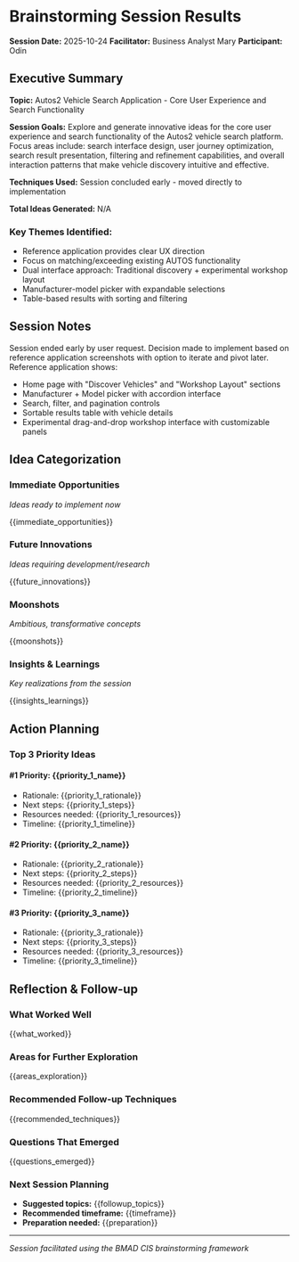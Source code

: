 # Brainstorming Session Results

**Session Date:** 2025-10-24
**Facilitator:** Business Analyst Mary
**Participant:** Odin

## Executive Summary

**Topic:** Autos2 Vehicle Search Application - Core User Experience and Search Functionality

**Session Goals:** Explore and generate innovative ideas for the core user experience and search functionality of the Autos2 vehicle search platform. Focus areas include: search interface design, user journey optimization, search result presentation, filtering and refinement capabilities, and overall interaction patterns that make vehicle discovery intuitive and effective.

**Techniques Used:** Session concluded early - moved directly to implementation

**Total Ideas Generated:** N/A

### Key Themes Identified:

- Reference application provides clear UX direction
- Focus on matching/exceeding existing AUTOS functionality
- Dual interface approach: Traditional discovery + experimental workshop layout
- Manufacturer-model picker with expandable selections
- Table-based results with sorting and filtering

## Session Notes

Session ended early by user request. Decision made to implement based on reference application screenshots with option to iterate and pivot later. Reference application shows:
- Home page with "Discover Vehicles" and "Workshop Layout" sections
- Manufacturer + Model picker with accordion interface
- Search, filter, and pagination controls
- Sortable results table with vehicle details
- Experimental drag-and-drop workshop interface with customizable panels

## Idea Categorization

### Immediate Opportunities

_Ideas ready to implement now_

{{immediate_opportunities}}

### Future Innovations

_Ideas requiring development/research_

{{future_innovations}}

### Moonshots

_Ambitious, transformative concepts_

{{moonshots}}

### Insights & Learnings

_Key realizations from the session_

{{insights_learnings}}

## Action Planning

### Top 3 Priority Ideas

#### #1 Priority: {{priority_1_name}}

- Rationale: {{priority_1_rationale}}
- Next steps: {{priority_1_steps}}
- Resources needed: {{priority_1_resources}}
- Timeline: {{priority_1_timeline}}

#### #2 Priority: {{priority_2_name}}

- Rationale: {{priority_2_rationale}}
- Next steps: {{priority_2_steps}}
- Resources needed: {{priority_2_resources}}
- Timeline: {{priority_2_timeline}}

#### #3 Priority: {{priority_3_name}}

- Rationale: {{priority_3_rationale}}
- Next steps: {{priority_3_steps}}
- Resources needed: {{priority_3_resources}}
- Timeline: {{priority_3_timeline}}

## Reflection & Follow-up

### What Worked Well

{{what_worked}}

### Areas for Further Exploration

{{areas_exploration}}

### Recommended Follow-up Techniques

{{recommended_techniques}}

### Questions That Emerged

{{questions_emerged}}

### Next Session Planning

- **Suggested topics:** {{followup_topics}}
- **Recommended timeframe:** {{timeframe}}
- **Preparation needed:** {{preparation}}

---

_Session facilitated using the BMAD CIS brainstorming framework_
